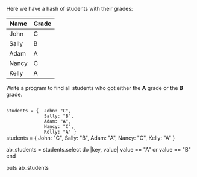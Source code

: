 Here we have a hash of
students with their grades:

|Name   | Grade |
|--|--|
|John   | C   |
|Sally  | B   |
|Adam   | A   |
| Nancy | C   |
| Kelly | A   |

Write a program to find all students
who got either the **A** grade or the
**B** grade.

<codeblock language="ruby" type="exercise" testMode="fixedInput">
<code>
students = {  John: "C",
              Sally: "B",
              Adam: "A",
              Nancy: "C",
              Kelly: "A" }
</code>

<solution>
students = {  John: "C",
              Sally: "B",
              Adam: "A",
              Nancy: "C",
              Kelly: "A" }

ab_students = students.select do |key, value|
  value == "A" or value == "B"
end

puts ab_students
</solution>
</codeblock>

